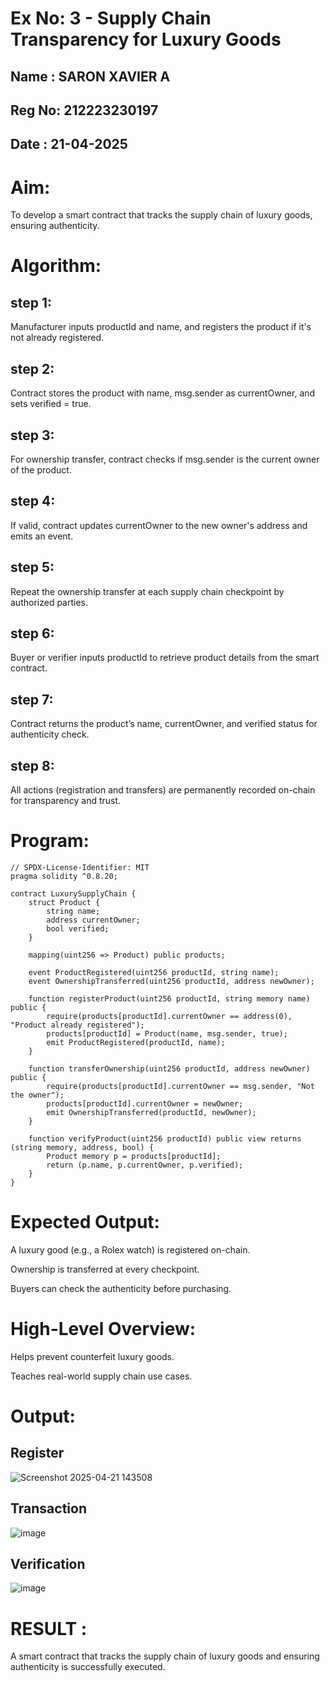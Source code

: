 # Ex No: 3 - Supply Chain Transparency for Luxury Goods
## Name : SARON XAVIER A
## Reg No: 212223230197
## Date : 21-04-2025
# Aim:
To develop a smart contract that tracks the supply chain of luxury goods, ensuring authenticity.
# Algorithm:
## step 1:
Manufacturer inputs productId and name, and registers the product if it's not already registered.
## step 2:
Contract stores the product with name, msg.sender as currentOwner, and sets verified = true.
## step 3:
For ownership transfer, contract checks if msg.sender is the current owner of the product.
## step 4:
If valid, contract updates currentOwner to the new owner's address and emits an event.
## step 5:
Repeat the ownership transfer at each supply chain checkpoint by authorized parties.
## step 6:
Buyer or verifier inputs productId to retrieve product details from the smart contract.
## step 7:
Contract returns the product’s name, currentOwner, and verified status for authenticity check.
## step 8:
All actions (registration and transfers) are permanently recorded on-chain for transparency and trust.



# Program:
```
// SPDX-License-Identifier: MIT
pragma solidity ^0.8.20;

contract LuxurySupplyChain {
    struct Product {
        string name;
        address currentOwner;
        bool verified;
    }

    mapping(uint256 => Product) public products;

    event ProductRegistered(uint256 productId, string name);
    event OwnershipTransferred(uint256 productId, address newOwner);

    function registerProduct(uint256 productId, string memory name) public {
        require(products[productId].currentOwner == address(0), "Product already registered");
        products[productId] = Product(name, msg.sender, true);
        emit ProductRegistered(productId, name);
    }

    function transferOwnership(uint256 productId, address newOwner) public {
        require(products[productId].currentOwner == msg.sender, "Not the owner");
        products[productId].currentOwner = newOwner;
        emit OwnershipTransferred(productId, newOwner);
    }

    function verifyProduct(uint256 productId) public view returns (string memory, address, bool) {
        Product memory p = products[productId];
        return (p.name, p.currentOwner, p.verified);
    }
}
```
# Expected Output:
A luxury good (e.g., a Rolex watch) is registered on-chain.


Ownership is transferred at every checkpoint.


Buyers can check the authenticity before purchasing.


# High-Level Overview:
Helps prevent counterfeit luxury goods.


Teaches real-world supply chain use cases.

# Output:
## Register
![Screenshot 2025-04-21 143508](https://github.com/user-attachments/assets/6d44ad51-aced-4cd3-bad5-15325862813b)
## Transaction
![image](https://github.com/user-attachments/assets/353ce177-7094-4f31-8137-3c03eccc4147)
## Verification
![image](https://github.com/user-attachments/assets/135e493b-3f7e-4ccd-beda-92d301269e13)



# RESULT : 
A smart contract that tracks the supply chain of luxury goods and ensuring authenticity is successfully executed.
